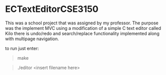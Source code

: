 # ECTextEditorCSE3150

This was a school project that was assigned by my professor.
The purpose was the implement MVC using a modification of a simple C text editor called Kilo
there is undo/redo and search/replace functionality implemented along with multipage navigation.

to run just enter:
>make

>./editor \<insert filename here\>

